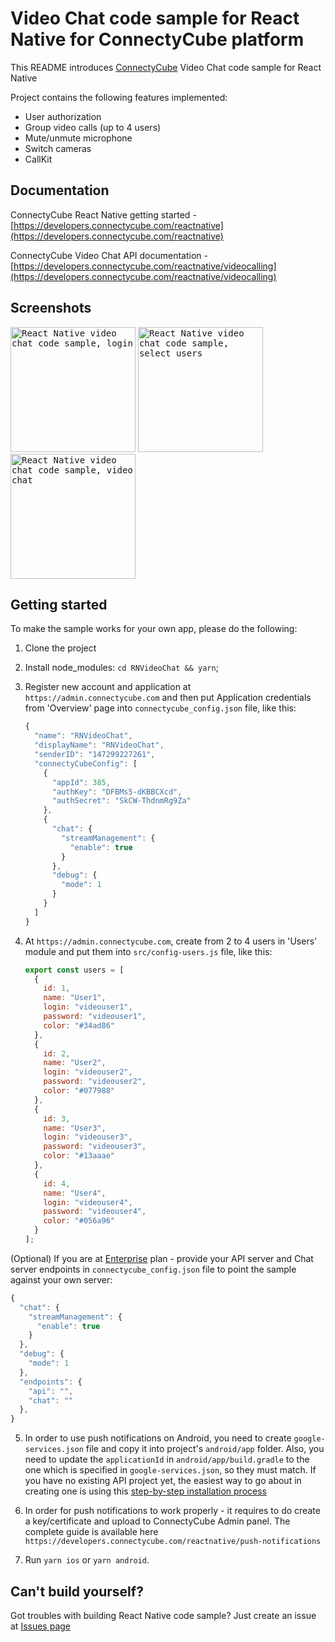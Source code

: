# Video Chat code sample for React Native for ConnectyCube platform

This README introduces [ConnectyCube](https://connectycube.com) Video Chat code sample for React Native

Project contains the following features implemented:

- User authorization
- Group video calls (up to 4 users)
- Mute/unmute microphone
- Switch cameras
- CallKit

## Documentation

ConnectyCube React Native getting started - [https://developers.connectycube.com/reactnative](https://developers.connectycube.com/reactnative)

ConnectyCube Video Chat API documentation - [https://developers.connectycube.com/reactnative/videocalling](https://developers.connectycube.com/reactnative/videocalling)

## Screenshots

<kbd><img alt="React Native video chat code sample, login" src="https://developers.connectycube.com/docs/_images/code_samples/reactnative/reactnative_codesample_video_login.PNG" width="200" /></kbd> <kbd><img alt="React Native video chat code sample, select users" src="https://developers.connectycube.com/docs/_images/code_samples/reactnative/reactnative_codesample_video_select_users.PNG" width="200" /></kbd> <kbd><img alt="React Native video chat code sample, video chat" src="https://developers.connectycube.com/docs/_images/code_samples/reactnative/reactnative_codesample_video_video.PNG" width="200" /></kbd>

## Getting started

To make the sample works for your own app, please do the following:

1. Clone the project
2. Install node_modules: `cd RNVideoChat && yarn`;
3. Register new account and application at `https://admin.connectycube.com` and then put Application credentials from 'Overview' page into `connectycube_config.json` file, like this:

    ```javascript
    {
      "name": "RNVideoChat",
      "displayName": "RNVideoChat",
      "senderID": "147299227261",
      "connectyCubeConfig": [
        {
          "appId": 385,
          "authKey": "DFBMs5-dKBBCXcd",
          "authSecret": "SkCW-ThdnmRg9Za"
        },
        { 
          "chat": {
            "streamManagement": {
              "enable": true
            }
          },
          "debug": {
            "mode": 1
          }
        }
      ]
    }
    ```

4. At `https://admin.connectycube.com`, create from 2 to 4 users in 'Users' module and put them into `src/config-users.js` file, like this:

    ```javascript
    export const users = [
      {
        id: 1,
        name: "User1",
        login: "videouser1",
        password: "videouser1",
        color: "#34ad86"
      },
      {
        id: 2,
        name: "User2",
        login: "videouser2",
        password: "videouser2",
        color: "#077988"
      },
      {
        id: 3,
        name: "User3",
        login: "videouser3",
        password: "videouser3",
        color: "#13aaae"
      },
      {
        id: 4,
        name: "User4",
        login: "videouser4",
        password: "videouser4",
        color: "#056a96"
      }
    ];
    ```

(Optional) If you are at [Enterprise](https://connectycube.com/pricing/) plan - provide your API server and Chat server endpoints in `connectycube_config.json` file to point the sample against your own server:

```javascript
{ 
  "chat": {
    "streamManagement": {
      "enable": true
    }
  },
  "debug": {
    "mode": 1
  },
  "endpoints": {
    "api": "",
    "chat": ""
  },
}
```

5. In order to use push notifications on Android, you need to create `google-services.json` file and copy it into project's `android/app` folder. Also, you need to update the `applicationId` in `android/app/build.gradle` to the one which is specified in `google-services.json`, so they must match. If you have no existing API project yet, the easiest way to go about in creating one is using this [step-by-step installation process](https://firebase.google.com/docs/android/setup`)

6. In order for push notifications to work properly - it requires to do create a key/certificate and upload to ConnectyCube Admin panel. The complete guide is available here `https://developers.connectycube.com/reactnative/push-notifications`

7. Run `yarn ios` or `yarn android`.

## Can't build yourself?

Got troubles with building React Native code sample? Just create an issue at [Issues page](https://github.com/ConnectyCube/connectycube-reactnative-samples/issues)